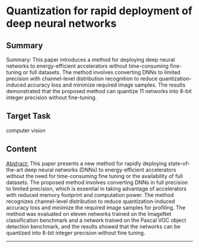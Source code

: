 # Quantization for rapid deployment of deep neural networks

## Summary

Summary: This paper introduces a method for deploying deep neural networks to energy-efficient accelerators without time-consuming fine-tuning or full datasets. The method involves converting DNNs to limited precision with channel-level distribution recognition to reduce quantization-induced accuracy loss and minimize required image samples. The results demonstrated that the proposed method can quantize 11 networks into 8-bit integer precision without fine-tuning.


## Target Task

computer vision

## Content

<Abstract:>
This paper presents a new method for rapidly deploying state-of-the-art deep neural networks (DNNs) to energy-efficient accelerators without the need for time-consuming fine tuning or the availability of full datasets. The proposed method involves converting DNNs in full precision to limited precision, which is essential in taking advantage of accelerators with reduced memory footprint and computation power. The method recognizes channel-level distribution to reduce quantization-induced accuracy loss and minimize the required image samples for profiling. The method was evaluated on eleven networks trained on the ImageNet classification benchmark and a network trained on the Pascal VOC object detection benchmark, and the results showed that the networks can be quantized into 8-bit integer precision without fine tuning.



---


